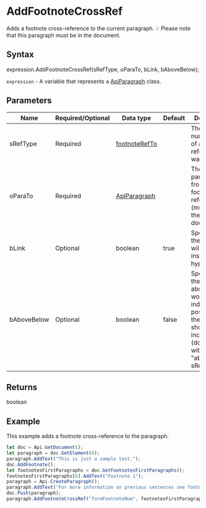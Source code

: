 # AddFootnoteCrossRef

Adds a footnote cross-reference to the current paragraph.
💡 Please note that this paragraph must be in the document.

## Syntax

expression.AddFootnoteCrossRef(sRefType, oParaTo, bLink, bAboveBelow);

`expression` - A variable that represents a [ApiParagraph](../ApiParagraph.md) class.

## Parameters

| **Name** | **Required/Optional** | **Data type** | **Default** | **Description** |
| ------------- | ------------- | ------------- | ------------- | ------------- |
| sRefType | Required | [footnoteRefTo](../../Enumeration/footnoteRefTo.md) |  | The text or numeric value of a footnote reference you want to insert. |
| oParaTo | Required | [ApiParagraph](../../ApiParagraph/ApiParagraph.md) |  | The first paragraph from a footnote to be referred to (must be in the document). |
| bLink | Optional | boolean | true | Specifies if the reference will be inserted as a hyperlink. |
| bAboveBelow | Optional | boolean | false | Specifies if the above/below words indicating the position of the reference should be included (don't used with the "aboveBelow" sRefType). |

## Returns

boolean

## Example

This example adds a footnote cross-reference to the paragraph.

```javascript
let doc = Api.GetDocument();
let paragraph = doc.GetElement(0); 
paragraph.AddText("This is just a sample text.");
doc.AddFootnote();
let footnotesFirstParagraphs = doc.GetFootnotesFirstParagraphs();
footnotesFirstParagraphs[0].AddText("Footnote 1");
paragraph = Api.CreateParagraph();
paragraph.AddText("For more information on previous sentences see footnote ");
doc.Push(paragraph);
paragraph.AddFootnoteCrossRef("formFootnoteNum", footnotesFirstParagraphs[0]);
```
